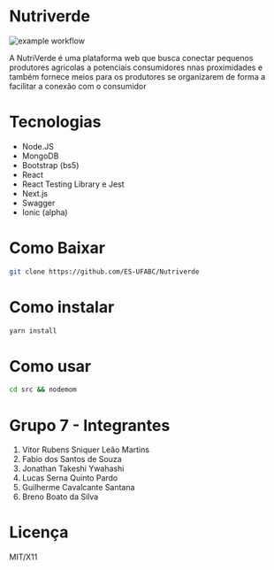 # Nutriverde
![example workflow](https://github.com/ES-UFABC/Nutriverde/actions/workflows/node.js.yml/badge.svg)

A NutriVerde é uma plataforma web que busca conectar pequenos produtores agricolas a potenciais consumidores nnas proximidades e também fornece meios
para os produtores se organizarem de forma a facilitar a conexão com o consumidor

# Tecnologias
* Node.JS 
* MongoDB 
* Bootstrap (bs5)
* React
* React Testing Library e Jest
* Next.js
* Swagger
* Ionic (alpha)

# Como Baixar 
```sh
git clone https://github.com/ES-UFABC/Nutriverde
```
# Como instalar 

```sh
yarn install 
```

# Como usar 
```sh
cd src && nodemom
```

# Grupo 7 - Integrantes

1. Vitor Rubens Sniquer Leão Martins
1. Fabio dos Santos de Souza
1. Jonathan Takeshi Ywahashi
1. Lucas Serna Quinto Pardo
1. Guilherme Cavalcante Santana
1. Breno Boato da Silva

# Licença 

MIT/X11
